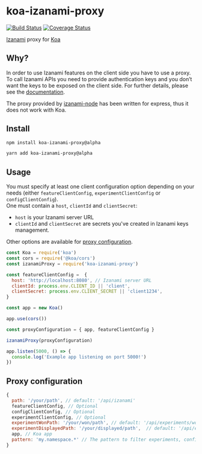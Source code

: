 # koa-izanami-proxy

[![Build Status](https://travis-ci.org/charlyx/koa-izanami-proxy.svg?branch=master)](https://travis-ci.org/charlyx/koa-izanami-proxy)
[![Coverage Status](https://coveralls.io/repos/github/charlyx/koa-izanami-proxy/badge.svg?branch=master)](https://coveralls.io/github/charlyx/koa-izanami-proxy?branch=master)

[Izanami](https://maif.github.io/izanami/) proxy for [Koa](https://koajs.com/)

## Why?

In order to use Izanami features on the client side you have to use a proxy. To call Izanami APIs you need to provide authentication keys and you don’t want the keys to be exposed on the client side. For further details, please see the [documentation](https://maif.github.io/izanami/manual/tutorials/spring.html#create-a-proxy).

The proxy provided by [izanami-node](https://github.com/MAIF/izanami/blob/8af5562f9b56d3082441e5fc052af1dccba26ecc/izanami-clients/node/readme.md) has been written for express, thus it does not work with Koa.

## Install

```sh
npm install koa-izanami-proxy@alpha
```

```sh
yarn add koa-izanami-proxy@alpha
```


## Usage


You must specify at least one client configuration option depending on your needs (either `featureClientConfig`, `experimentClientConfig` or `configClientConfig`).  
One must contain a `host`, `clientId` and `clientSecret`:

* `host` is your Izanami server URL
* `clientId` and `clientSecret` are secrets you've created in Izanami keys management.

Other options are available for [proxy configuration](#proxy-configuration).

```js
const Koa = require('koa')
const cors = require('@koa/cors')
const izanamiProxy = require('koa-izanami-proxy')

const featureClientConfig =  {
  host: 'http://localhost:8080', // Izanami server URL
  clientId: process.env.CLIENT_ID || 'client',
  clientSecret: process.env.CLIENT_SECRET || 'client1234',
}

const app = new Koa()

app.use(cors())

const proxyConfiguration = { app, featureClientConfig }

izanamiProxy(proxyConfiguration)

app.listen(5000, () => {
  console.log('Example app listening on port 5000!')
})
```

## Proxy configuration

```js
{
  path: '/your/path', // default: '/api/izanami'
  featureClientConfig, // Optional
  configClientConfig, // Optional
  experimentClientConfig, // Optional
  experimentWonPath: '/your/won/path', // default: '/api/experiments/won'
  experimentDisplayedPath: '/your/displayed/path',  // default: '/api/experiments/displayed'
  app, // Koa app 
  pattern: 'my.namespace.*' // The pattern to filter experiments, configs and features (default: '*')
}
```
